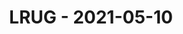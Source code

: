 ---
layout: post
title: LRUG - 2021-05-10
datetime: '2021-05-10T18:20:00+01:00'
name: LRUG
external_url: https://www.eventbrite.com/e/lrug-may-2021-tickets-152419955189
online_event: true
year_month: 2021-05
---